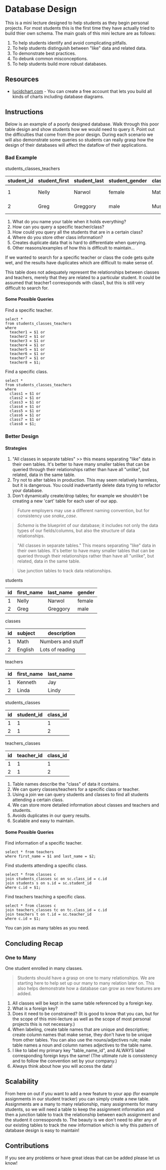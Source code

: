 # Database Design
This is a mini lecture designed to help students as they begin personal projects. For most students this is the first time they have actually tried to build thier own schema. The main goals of this mini lecture are as follows:

1. To help students identify and avoid complicating pitfalls. 
2. To help students distinguish between "like" data and related data.
3. To demonstrate best practices.
4. To debunk common misconceptions.
5. To help students build more robust databases.

## Resources
* [lucidchart.com](https://lucidchart.com/) - You can create a free account that lets you build all kinds of charts including database diagrams.

## Instructions
Below is an example of a poorly designed database. Walk through this poor table design and show students how we would need to query it. Point out the difficulties that come from the poor design.  During each scenario we will also demonstrate some queries so students can really grasp how the design of their databases will affect the dataflow of their applications.

### Bad Example 
  students_classes_teachers

| student_id | student_first | student_last | student_gender | class1 | class2  | class3  | teacher1 | teacher2   | teacher3... |
| ---------- | ------------- | ------------ | -------------- | ------ | ------- | ------- | -------- | ---------- | ----------- |
| 1          | Nelly         | Narwol       | female         | Math   | English | Science | Mr. Jay  | Mrs. Thomp | Miss Lindy  |
| 2          | Greg          | Greggory     | male           | Music  | Math    | Science | Mrs. Net | Mr. Krimly | Miss Lindy  |

  1. What do you name your table when it holds everything?
  2. How can you query a specific teacher/class?
  3. How could you query all the students that are in a certain class?
  4. Where do you store other class information?
  5. Creates duplicate data that is hard to differentiate when querying.
  6. Other reasons/examples of how this is difficult to maintain...

  If we wanted to search for a specific teacher or class the code gets quite wet, and the results have duplicates which are difficult to make sense of. 
  
  This table does not adequately represent the relationships between classes and teachers, merely that they are related to a particular student. It could be assumed that teacher1 corresoponds with class1, but this is still very difficult to search for.

  #### Some Possible Queries

  Find a specific teacher.
  ```
  select * 
  from students_classes_teachers
  where 
    teacher1 = $1 or 
    teacher2 = $1 or
    teacher3 = $1 or
    teacher4 = $1 or
    teacher5 = $1 or
    teacher6 = $1 or
    teacher7 = $1 or
    teacher8 = $1;
  ```
  Find a specific class.
  ```
  select * 
  from students_classes_teachers
  where 
    class1 = $1 or
    class2 = $1 or
    class3 = $1 or
    class4 = $1 or
    class5 = $1 or
    class6 = $1 or
    class7 = $1 or
    class8 = $1;
  ```
### Better Design

#### Strategies
1. "All classes in separate tables" >> this means separating "like" data in their own tables. It's better to have many smaller tables that can be queried through their relationships rather than have all "unlike", but related, data in the same table.
2. Try not to alter tables in production. This may seem relatively harmless, but it is dangerous. You could inadvertantly delete data trying to refactor your database.
3. Don't dynamically create/drop tables; for example we shouldn't be creating a new 'cart' table for each user of our app.

> Future employers may use a different naming convention, but for consistency use _snake\_case_.

> *Schema* is the blueprint of our database; it includes not only the data types of our fields/columns, but also the structure of data relationships.

> "All classes in separate tables." This means separating "like" data in their own tables. It's better to have many smaller tables that can be queried through their relationships rather than have all "unlike", but related, data in the same table.

> Use junction tables to track data relationships.

  students

  | id  | first_name | last_name | gender |
  | --- | ---------- | --------- | ------ |
  | 1   | Nelly      | Narwol    | female |
  | 2   | Greg       | Greggory  | male   |

  classes

  | id | subject | description       | 
  | -- | ------- | ----------------- |
  | 1  | Math    | Numbers and stuff |
  | 2  | English | Lots of reading   |

  teachers

  | id | first_name | last_name |
  | -- | ---------- | --------- |
  | 1  | Kenneth    | Jay       |
  | 2  | Linda      | Lindy     |

  students_classes

  | id | student_id | class_id |
  | -- | ---------- | -------- |
  | 1  | 1          | 1        |
  | 2  | 1          | 2        |

  teachers_classes

  | id | teacher_id | class_id |
  | -- | ---------- | -------- |
  | 1  | 1          | 1        |
  | 2  | 1          | 2        |

  1. Table names describe the "class" of data it contains.
  2. We can query classes/teachers for a specific class or teacher.
  3. Using a join we can query students and classes to find all students attending a certain class.
  4. We can store more detailed information about classes and teachers and students.
  5. Avoids duplicates in our query results.
  6. Scalable and easy to maintain.

#### Some Possible Queries

Find information of a specific teacher.
```
select * from teachers
where first_name = $1 and last_name = $2;
```
Find students attending a specific class.
```
select * from classes c
join students_classes sc on sc.class_id = c.id
join students s on s.id = sc.student_id
where c.id = $1;
```
Find teachers teaching a specific class.
```
select * from classes c
join teachers_classes tc on tc.class_id = c.id
join teachers t on t.id = sc.teacher_id
where c.id = $1;
``` 
You can join as many tables as you need.

## Concluding Recap

### One to Many
One student enrolled in many classes.
> Students should have a grasp on one to many relationships. We are starting here to help set up our many to many relation later on. This also helps demonstrate how a database can grow as new features are added.

1. All classes will be kept in the same table referenced by a foreign key.
  1. What is a foreign key?
  2. Does it need to be constrained? (It is good to know that you can, but for the scope of this mini-lecture as well as the scope of most personal projects this is not necessary.)
2. When labeling, create table names that are unique and descriptive; create column names that make sense, they don't have to be unique from other tables. You can also use the nouns/adjectives rule; make table names a noun and column names adjectives to the table name.   
3. I like to label my primary key "table_name_id", and ALWAYS label corresponding foreign keys the same! (The ultimate rule is consistency and to follow the convention set by your company.)
4. Always think about how you will access the data!


## Scalability
  From here on out if you want to add a new feature to your app (for example assignments in our student tracker) you can simply create a new table. Assignments are a many to many relationship, many assignments for many students, so we will need a table to keep the assignment information and then a junction table to track the relationship between each assignment and the student it corresoponds to. The beauty is we don't need to alter any of our existing tables to track the new information which is why this pattern of database design is easy to maintain!
## Contributions
  If you see any problems or have great ideas that can be added please let us know!